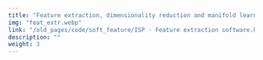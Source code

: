 ```yaml
---
title: "Feature extraction, dimensionality reduction and manifold learning"
img: "feat_extr.webp"
link: "/old_pages/code/soft_feature/ISP - Feature extraction software.html"
description: ""
weight: 3
---
```

